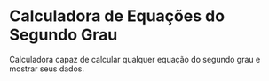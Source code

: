 # Calculadora de Equações do Segundo Grau
 Calculadora capaz de calcular qualquer equação do segundo grau e mostrar seus dados.
